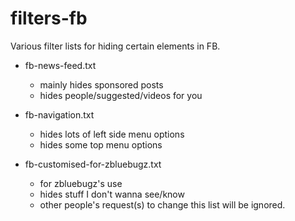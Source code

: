 # filters-fb

Various filter lists for hiding certain elements in FB.

- fb-news-feed.txt
  - mainly hides sponsored posts
  - hides people/suggested/videos for you
  
- fb-navigation.txt
  - hides lots of left side menu options
  - hides some top menu options
  
- fb-customised-for-zbluebugz.txt
  - for zbluebugz's use
  - hides stuff I don't wanna see/know
  - other people's request(s) to change this list will be ignored.

